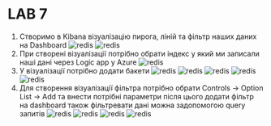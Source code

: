 # LAB 7

1. Створимо в Kibana візуалізацію пирога, ліній та фільтр наших даних на Dashboard
![redis](../screen/7_1.png)
![redis](../screen/7_1_1.png)
2. При створені візуалізації потрібно обрати індекс у який ми записали наші дані через Logic app у Azure
![redis](../screen/7_2.png)
3. У візуалізації потрібно додати бакети
![redis](../screen/7_3.png)
![redis](../screen/7_3_1.png)
![redis](../screen/7_3_2.png)
![redis](../screen/7_3_3.png)
![redis](../screen/7_3_4.png)
4. Для створення візуалізації фільтра потрібно обрати Controls -> Option List -> Add та внести потрібні параметри після цього додати фільтр на dashboard також фільтревати дані можна задопомогою query запитів
![redis](../screen/7_4.png)
![redis](../screen/7_4_1.png)
![redis](../screen/7_4_2.png)
![redis](../screen/7_4_3.png)
